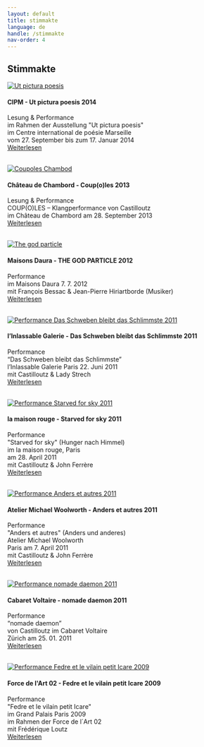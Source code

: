 ```yaml
---
layout: default
title: stimmakte
language: de
handle: /stimmakte
nav-order: 4
---
```

## Stimmakte  
  
<a href="/perfutpicturapoesis" title="Weiterlesen"><img src="/images/ut-pictura-poesis-expo2.jpg" alt="Ut pictura poesis" class="img-left"></a>
#### CIPM - Ut pictura poesis 2014  
  
Lesung & Performance  
im Rahmen der Ausstellung "Ut pictura poesis"  
im Centre international de poésie Marseille  
vom 27. September bis zum 17. Januar 2014  
[Weiterlesen](/perfutpicturapoesis "Ut pictura poesis 2014") 
<br style="clear:both" />
<br style="clear:both" />

<a href="/perfcoupoles" title="Weiterlesen"><img src="/images/coupoles-performance-chambord0.jpg" alt="Coupoles Chambod" class="img-left"></a>
#### Château de Chambord - Coup(o)les 2013 
  
Lesung & Performance  
COUP(O)LES – Klangperformance von Castilloutz  
im Château de Chambord am 28. September 2013  
[Weiterlesen](/perfcoupoles "Coupoles Chambord") 
<br style="clear:both" />
<br style="clear:both" />

<a href="/perfgodparticle" title="Weiterlesen"><img src="/images/godparticle0.jpg" alt="The god particle" class="img-left"></a>
#### Maisons Daura - THE GOD PARTICLE 2012  
  
Performance  
im Maisons Daura 7. 7. 2012  
mit François Bessac & Jean-Pierre Hiriartborde (Musiker)  
[Weiterlesen](/perfgodparticle "The god particle") 
<br style="clear:both" />
<br style="clear:both" />

<a href="/perfdasschweben" title="Weiterlesen"><img src="/galeries/performance-dasschweben/invitation-22-juin-2011-vitrine-noir-web.jpg" alt="Performance Das Schweben bleibt das Schlimmste 2011" class="img-left"></a>
#### l’Inlassable Galerie - Das Schweben bleibt das Schlimmste 2011  

Performance  
“Das Schweben bleibt das Schlimmste”  
l’Inlassable Galerie Paris 22. Juni 2011   
mit Castilloutz & Lady Strech  
[Weiterlesen](/perfdasschweben "Performance Das Schweben bleibt das Schlimmste 2011") 
<br style="clear:both" />
<br style="clear:both" />
  
<a href="/perfstarvedforsky" title="Weiterlesen"><img src="/galeries/performance-starvedforsky/devant-starved-for-sky001-Ernesto-Castillo.jpg" alt="Performance Starved for sky 2011" class="img-left"></a>
#### la maison rouge - Starved for sky 2011  

Performance  
"Starved for sky" (Hunger nach Himmel)  
im la maison rouge, Paris  
am  28. April 2011  
mit Castilloutz & John Ferrère  
[Weiterlesen](/perfstarvedforsky "Performance Starved for sky 2011") 
<br style="clear:both" />
<br style="clear:both" />

<a href="/perfanders" title="Weiterlesen"><img src="/galeries/performance-anderswoolworth/anders-einladung-Ernesto-Castillo.jpg" alt="Performance Anders et autres 2011" class="img-left"></a>
#### Atelier Michael Woolworth - Anders et autres 2011  

Performance  
"Anders et autres" (Anders und anderes)  
Atelier Michael Woolworth  
Paris am 7. April 2011  
mit Castilloutz & John Ferrère  
[Weiterlesen](/perfanders "Performance Anders et autres 2011") 
<br style="clear:both" />
<br style="clear:both" />
  
<a href="/perfnomadedaemon" title="Weiterlesen"><img src="/galeries/performance-nomadedaemon/IMG_0765.jpg" alt="Performance nomade daemon 2011" class="img-left"></a>
#### Cabaret Voltaire - nomade daemon 2011    
  
Performance  
“nomade daemon”  
von Castilloutz
im Cabaret Voltaire  
Zürich am 25. 01. 2011  
[Weiterlesen](/perfnomadedaemon "Performance nomade daemon 2011") 
<br style="clear:both" />
<br style="clear:both" />
  
<a href="/perfforcedelart" title="Weiterlesen"><img src="/galeries/performance-forcedelart/DSCF0664.jpg" alt="Performance Fedre et le vilain petit Icare 2009" class="img-left"></a>
#### Force de l'Art 02 - Fedre et le vilain petit Icare 2009  
  
Performance  
"Fedre et le vilain petit Icare"  
im Grand Palais Paris 2009  
im Rahmen der Force de l´Art 02   
mit Frédérique Loutz  
[Weiterlesen](/perfforcedelart "Performance Fedre et le vilain petit Icare 2009") 
<br style="clear:both" />
<br style="clear:both" />


   

  
